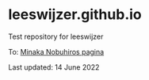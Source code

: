 # leeswijzer.github.io
Test repository for leeswijzer

To: [Minaka Nobuhiros pagina](http://leeswijzer.org/)

Last updated: 14 June 2022

